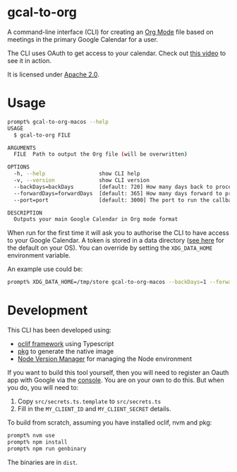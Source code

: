 # gcal-to-org
A command-line interface (CLI) for creating an [Org Mode](https://orgmode.org/) file based on meetings in the primary Google Calendar for a user.

The CLI uses OAuth to get access to your calendar. Check out [this video](https://youtu.be/mEgzs_NfEyw) to see it in action.

It is licensed under [Apache 2.0](LICENSE).

# Usage

```bash
prompt% gcal-to-org-macos --help
USAGE
  $ gcal-to-org FILE

ARGUMENTS
  FILE  Path to output the Org file (will be overwritten)

OPTIONS
  -h, --help                 show CLI help
  -v, --version              show CLI version
  --backDays=backDays        [default: 720] How many days back to process events.
  --forwardDays=forwardDays  [default: 365] How many days forward to process events.
  --port=port                [default: 3000] The port to run the callback server on localhost.

DESCRIPTION
  Outputs your main Google Calendar in Org mode format
```

When run for the first time it will ask you to authorise the CLI to have access to your Google Calendar. A token is stored in a data directory ([see here](https://oclif.io/docs/config) for the default on your OS). You can override by setting the `XDG_DATA_HOME` environment variable.

An example use could be:

```bash
prompt% XDG_DATA_HOME=/tmp/store gcal-to-org-macos --backDays=1 --forwardDays=1 /tmp/org.org
```

# Development

This CLI has been developed using:
- [oclif framework](https://oclif.io/docs/introduction) using Typescript
- [pkg](https://github.com/vercel/pkg) to generate the native image
- [Node Version Manager](https://github.com/nvm-sh/nvm) for managing the Node environment

If you want to build this tool yourself, then you will need to register an Oauth app with Google via the [console](https://console.cloud.google.com/getting-started). You are on your own to do this. But when you do, you will need to:
1. Copy `src/secrets.ts.template` to `src/secrets.ts`
2. Fill in the `MY_CLIENT_ID` and `MY_CLIENT_SECRET` details.

To build from scratch, assuming you have installed oclif, nvm and pkg:

```bash
prompt% nvm use
prompt% npm install
prompt% npm run genbinary
```

The binaries are in `dist`.

